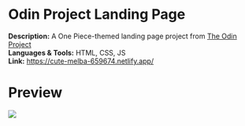 # Odin Project Landing Page

**Description:** A One Piece-themed landing page project from [The Odin Project](https://www.theodinproject.com/)<br>
**Languages & Tools:** HTML, CSS, JS<br>
**Link:** https://cute-melba-659674.netlify.app/

# Preview
![](https://imgur.com/RbuLUq5)

